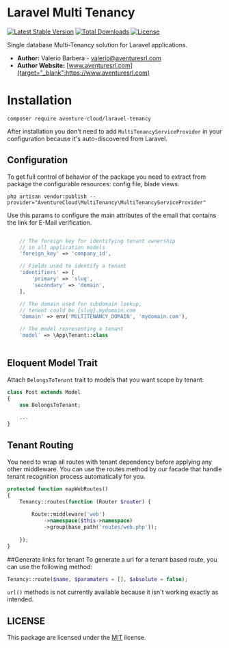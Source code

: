 # Laravel Multi Tenancy

[![Latest Stable Version](https://poser.pugx.org/aventure-cloud/laravel-tenancy/v/stable)](https://packagist.org/packages/aventure-cloud/laravel-tenancy)
[![Total Downloads](https://poser.pugx.org/aventure-cloud/laravel-tenancy/downloads)](https://packagist.org/packages/aventure-cloud/laravel-tenancy)
[![License](https://poser.pugx.org/aventure-cloud/laravel-tenancy/license)](https://packagist.org/packages/aventure-cloud/laravel-tenancy)


Single database Multi-Tenancy solution for Laravel applications.

- **Author:** Valerio Barbera - [valerio@aventuresrl.com](mailto:valerio@aventuresrl.com)
- **Author Website:** [www.aventuresrl.com](target="_blank":https://www.aventuresrl.com)


# Installation
`composer require aventure-cloud/laravel-tenancy`

After installation you don't need to add `MultiTenancyServiceProvider` 
in your configuration because it's auto-discovered from Laravel.


## Configuration
To get full control of behavior of the package you need to extract 
from package the configurable resources: config file, blade views.

`php artisan vendor:publish --provider="AventureCloud\MultiTenancy\MultiTenancyServiceProvider"`

Use this params to configure the main attributes of the email 
that contains the link for E-Mail verification.
```php

    // The foreign key for identifying tenant ownership
    // in all application models
    'foreign_key' => 'company_id',

    // Fields used to identify a tenant
    'identifiers' => [
        'primary' => 'slug',
        'secondary' => 'domain',
    ],

    // The domain used for subdomain lookup,
    // tenant could be {slug}.mydomain.com
    'domain' => env('MULTITENANCY_DOMAIN', 'mydomain.com'),

    // The model representing a tenant
    'model' => \App\Tenant::class
    
```


## Eloquent Model Trait
Attach `BelongsToTenant` trait to models that you want scope by tenant:

```php
class Post extends Model 
{
    use BelongsToTenant;
    
    ...
}
```


## Tenant Routing
You need to wrap all routes with tenant dependency before applying any other middleware.
You can use the routes method by our facade that handle tenant recognition process automatically for you. 
```php
protected function mapWebRoutes()
{
    Tenancy::routes(function (Router $router) {
    
        Route::middleware('web')
            ->namespace($this->namespace)
            ->group(base_path('routes/web.php'));
            
    });
}
```


##Generate links for tenant
To generate a url for a tenant based route, you can use the following method:
```php
Tenancy::route($name, $paramaters = [], $absolute = false);
```
`url()` methods is not currently available because it isn't working exactly as intended.


## LICENSE
This package are licensed under the [MIT](LICENSE) license.
